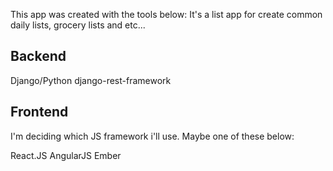 This app was created with the tools below:
It's a list app for create common daily lists, grocery lists and etc...

## Backend

Django/Python
django-rest-framework

## Frontend

I'm deciding which JS framework i'll use. Maybe one of these below:

React.JS
AngularJS
Ember
